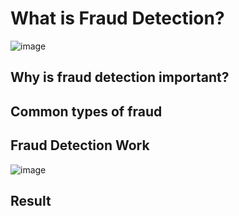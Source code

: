 # What is Fraud Detection?

![image](https://github.com/user-attachments/assets/6a1bb52e-0de8-44d6-add1-e96384ec99a0)


## Why is fraud detection important?



## Common types of fraud



## Fraud Detection Work

![image](https://github.com/user-attachments/assets/cf3123b5-51c0-463e-a7db-e3985a9d4309)


## Result